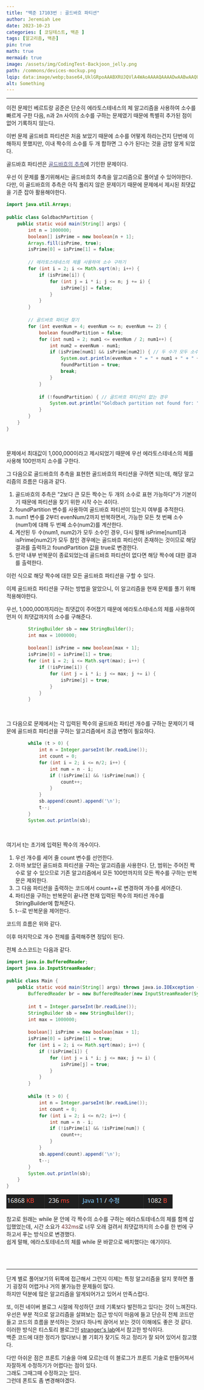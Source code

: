 ```yaml
---
title: "백준 17103번 : 골드바흐 파티션"
author: Jeremiah Lee
date: 2023-10-23
categories: [ 코딩테스트, 백준 ]
tags: [알고리즘, 백준]
pin: true
math: true
mermaid: true
image: /assets/img/CodingTest-Backjoon_jelly.png
path: /commons/devices-mockup.png
lqip: data:image/webp;base64,UklGRpoAAABXRUJQVlA4WAoAAAAQAAAADwAABwAAQUxQSDIAAAARL0AmbZurmr57yyIiqE8oiG0bejIYEQTgqiDA9vqnsUSI6H+oAERp2HZ65qP/VIAWAFZQOCBCAAAA8AEAnQEqEAAIAAVAfCWkAALp8sF8rgRgAP7o9FDvMCkMde9PK7euH5M1m6VWoDXf2FkP3BqV0ZYbO6NA/VFIAAAA
alt: Something
---
```

***

이전 문제인 베르트랑 공준은 단순히 에라토스테네스의 체 알고리즘을 사용하여
소수를 빠르게 구한 다음, n과 2n 사이의 소수를 구하는 문제였기 때문에
특별히 추가된 점이 없어 기록하지 않는다.

이번 문제 골드바흐 파티션은 처음 보았기 때문에 소수를 어떻게 하라는건지 단번에 이해하지 못했지만,
이내 짝수의 소수를 두 개 합하면 그 수가 된다는 것을 금방 알게 되었다.

골드바흐 파티션은
[<span style="color:#4C4C7C">골드바흐의 추측</span>](https://ko.wikipedia.org/wiki/%EA%B3%A8%ED%8A%B8%EB%B0%94%ED%9D%90%EC%9D%98_%EC%B6%94%EC%B8%A1)에 기인한 문제이다.

우선 이 문제를 풀기위해서는 골드바흐의 추측을 알고리즘으로 풀어낼 수 있어야한다.   
다만, 이 골드바흐의 추측은 아직 풀리지 않은 문제이기 때문에 문제에서 제시된 최댓값을 기준 잡아 활용해야한다.   

```java
import java.util.Arrays;

public class GoldbachPartition {
    public static void main(String[] args) {
        int n = 1000000;
        boolean[] isPrime = new boolean[n + 1];
        Arrays.fill(isPrime, true);
        isPrime[0] = isPrime[1] = false;

        // 에라토스테네스의 체를 사용하여 소수 구하기
        for (int i = 2; i <= Math.sqrt(n); i++) {
            if (isPrime[i]) {
                for (int j = i * i; j <= n; j += i) {
                    isPrime[j] = false;
                }
            }
        }

        // 골드바흐 파티션 찾기
        for (int evenNum = 4; evenNum <= n; evenNum += 2) {
            boolean foundPartition = false;
            for (int num1 = 2; num1 <= evenNum / 2; num1++) {
                int num2 = evenNum - num1;
                if (isPrime[num1] && isPrime[num2]) { // 두 수가 모두 소수인 경우
                    System.out.println(evenNum + " = " + num1 + " + " + num2);
                    foundPartition = true;
                    break;
                }
            }
            
            if (!foundPartition) { // 골드바흐 파티션이 없는 경우
                System.out.println("Goldbach partition not found for: " + evenNum);
            }
        }
    }
}
```
<br>

문제에서 최대값이 1,000,000이라고 제시되었기 때문에 우선 에라토스테네스의 체를 사용해 
100만까지 소수를 구한다.

그 다음으로 골드바흐의 추측을 표현한 골드바흐의 파티션을 구하면 되는데,
해당 알고리즘의 흐름은 다음과 같다.
1. 골드바흐의 추측은 "2보다 큰 모든 짝수는 두 개의 소수로 표현 가능하다"가 기본이기 때문에
파티션을 찾기 위한 시작 수는 4이다.
2. foundPartition 변수를 사용하여 골드바흐 파티션이 있는지 여부를 추적한다.
3. num1 변수를 2부터 evenNum/2까지 반복하면서, 가능한 모든 첫 번째 소수(num1)에 대해 두 번째 소수(num2)를 계산한다.
4. 계산된 두 수(num1, num2)가 모두 소수인 경우, 다시 말해 isPrime[num1]과 isPrime[num2]가 모두 참인 경우에는
골드바흐 파티션이 존재하는 것이므로 해당 결과를 출력하고 foundPartition 값을 true로 변경한다.
5. 만약 내부 반복문이 종료되었는데 골드바흐 파티션이 없다면 해당 짝수에 대한 결과를 출력한다.

이런 식으로 해당 짝수에 대한 모든 골드바흐 파티션을 구할 수 있다.

이제 골드바흐 파티션을 구하는 방법을 알았으니, 이 알고리즘을 현재 문제를 풀기 위해 적용해야한다.   

우선, 1,000,000까지라는 최댓값이 주어졌기 때문에 에라토스테네스의 체를 사용하여 먼저 이 최댓값까지의
소수를 구해준다.
```java
        StringBuilder sb = new StringBuilder();
        int max = 1000000;

        boolean[] isPrime = new boolean[max + 1];
        isPrime[0] = isPrime[1] = true;
        for (int i = 2; i <= Math.sqrt(max); i++) {
            if (!isPrime[i]) {
                for (int j = i * i; j <= max; j += i) {
                    isPrime[j] = true;
                }
            }
        }
```
<br>

그 다음으로 문제에서는 각 입력된 짝수의 골드바흐 파티션 개수를 구하는 문제이기 때문에
골드바흐 파티션을 구하는 알고리즘에서 조금 변형이 필요하다.
```java
        while (t > 0) {
            int n = Integer.parseInt(br.readLine());
            int count = 0;
            for (int i = 2; i <= n/2; i++) {
                int num = n - i;
                if (!isPrime[i] && !isPrime[num]) {
                    count++;
                }
            }
            sb.append(count).append('\n');
            t--;
        }
        System.out.println(sb);
```
<br>

여기서 t는 초기에 입력된 짝수의 개수이다.   
1. 우선 개수를 세어 줄 count 변수를 선언한다.
2. 아까 보았던 골드바흐 파티션을 구하는 알고리즘을 사용한다.
단, 범위는 주어진 짝수로 알 수 있으므로 기존 알고리즘에서 모든 100만까지의 모든 짝수를 구하는 반복문은 제외한다.
3. 그 다음 파티션을 출력하는 코드에서 count++로 변경하여 개수를 세어준다.
4. 파티션을 구하는 반복문이 끝나면 현재 입력된 짝수의 파티션 개수를 StringBuilder에 합쳐준다.
5. t--로 반복문을 제어한다.

코드의 흐름은 위와 같다.

이후 마지막으로 개수 전체를 출력해주면 정답이 된다.

전체 소스코드는 다음과 같다.
```java
import java.io.BufferedReader;
import java.io.InputStreamReader;

public class Main {
    public static void main(String[] args) throws java.io.IOException {
        BufferedReader br = new BufferedReader(new InputStreamReader(System.in));

        int t = Integer.parseInt(br.readLine());
        StringBuilder sb = new StringBuilder();
        int max = 1000000;

        boolean[] isPrime = new boolean[max + 1];
        isPrime[0] = isPrime[1] = true;
        for (int i = 2; i <= Math.sqrt(max); i++) {
            if (!isPrime[i]) {
                for (int j = i * i; j <= max; j += i) {
                    isPrime[j] = true;
                }
            }
        }

        while (t > 0) {
            int n = Integer.parseInt(br.readLine());
            int count = 0;
            for (int i = 2; i <= n/2; i++) {
                int num = n - i;
                if (!isPrime[i] && !isPrime[num]) {
                    count++;
                }
            }
            sb.append(count).append('\n');
            t--;
        }
        System.out.println(sb);
    }
}
```
![](/assets/img/CT_BJ_LOG/BJ_17103.png)
<br>

참고로 원래는 while 문 안에 각 짝수의 소수를 구하는 에라스토테네스의 체를 함께 삽입했었는데,
시간 소요가 <span style="color:#6E3434">432ms</span>로 너무 오래 걸려서 최댓값까지의 소수를 한 번에 구하고서 푸는 방식으로 변경했다.    
쉽게 말해, 에라스토테네스의 체를 while 문 바깥으로 배치했다는 얘기이다.

<br>
<br>

***

단계 별로 풀어보기의 뒤쪽에 접근해서 그런지 이제는 특정 알고리즘을 알지 못하면 풀기 굉장히 어렵거나 거의 불가능한 문제들이 많다.   
하지만 덕분에 많은 알고리즘을 알게되어가고 있어서 만족스럽다.   

또, 이전 네이버 블로그 시절에 작성하던 코테 기록보다 발전하고 있다는 것이 느껴진다.   
우선은 부분 적으로 알고리즘을 살펴보는 접근 방식이 마음에 들고 단순히 전체 코드만 들고 코드의 흐름을 분석하는 것보다 하나씩 끊어서 보는 것이 이해에도 좋은 것 같다.   
이러한 방식은 티스토리 블로그인 [stranger's lab](https://st-lab.tistory.com/)에서 참고한 방식이다.    
백준 코드에 대한 정리가 많다보니 볼 기회가 잦기도 하고 정리가 잘 되어 있어서 참고했다.

다만 아쉬운 점은 프론트 기술을 아예 모르는데 이 블로그가 프론트 기술로 만들어져서 자잘하게 수정하기가 어렵다는 점이 있다.   
그래도 그때그때 수정하고는 있다.   
그런데 폰트도 좀 변경해야겠다.
